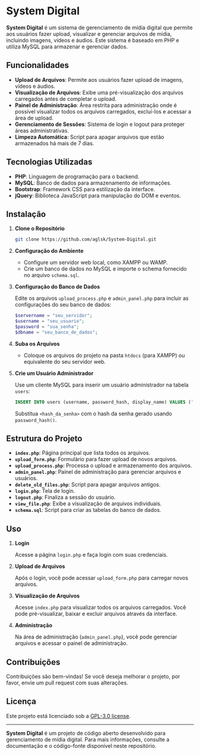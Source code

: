 # System Digital

**System Digital** é um sistema de gerenciamento de mídia digital que permite aos usuários fazer upload, visualizar e gerenciar arquivos de mídia, incluindo imagens, vídeos e áudios. Este sistema é baseado em PHP e utiliza MySQL para armazenar e gerenciar dados.

## Funcionalidades

- **Upload de Arquivos**: Permite aos usuários fazer upload de imagens, vídeos e áudios.
- **Visualização de Arquivos**: Exibe uma pré-visualização dos arquivos carregados antes de completar o upload.
- **Painel de Administração**: Área restrita para administração onde é possível visualizar todos os arquivos carregados, excluí-los e acessar a área de upload.
- **Gerenciamento de Sessões**: Sistema de login e logout para proteger áreas administrativas.
- **Limpeza Automática**: Script para apagar arquivos que estão armazenados há mais de 7 dias.

## Tecnologias Utilizadas

- **PHP**: Linguagem de programação para o backend.
- **MySQL**: Banco de dados para armazenamento de informações.
- **Bootstrap**: Framework CSS para estilização da interface.
- **jQuery**: Biblioteca JavaScript para manipulação do DOM e eventos.

## Instalação

1. **Clone o Repositório**

   ```bash
   git clone https://github.com/aglsk/System-Digital.git
   ```

2. **Configuração do Ambiente**

   - Configure um servidor web local, como XAMPP ou WAMP.
   - Crie um banco de dados no MySQL e importe o schema fornecido no arquivo `schema.sql`.

3. **Configuração do Banco de Dados**

   Edite os arquivos `upload_process.php` e `admin_panel.php` para incluir as configurações do seu banco de dados:

   ```php
   $servername = "seu_servidor";
   $username = "seu_usuario";
   $password = "sua_senha";
   $dbname = "seu_banco_de_dados";
   ```

4. **Suba os Arquivos**

   - Coloque os arquivos do projeto na pasta `htdocs` (para XAMPP) ou equivalente do seu servidor web.

5. **Crie um Usuário Administrador**

   Use um cliente MySQL para inserir um usuário administrador na tabela `users`:

   ```sql
   INSERT INTO users (username, password_hash, display_name) VALUES ('admin', '<hash_da_senha>', 'Administrador');
   ```

   Substitua `<hash_da_senha>` com o hash da senha gerado usando `password_hash()`.

## Estrutura do Projeto

- **`index.php`**: Página principal que lista todos os arquivos.
- **`upload_form.php`**: Formulário para fazer upload de novos arquivos.
- **`upload_process.php`**: Processa o upload e armazenamento dos arquivos.
- **`admin_panel.php`**: Painel de administração para gerenciar arquivos e usuários.
- **`delete_old_files.php`**: Script para apagar arquivos antigos.
- **`login.php`**: Tela de login.
- **`logout.php`**: Finaliza a sessão do usuário.
- **`view_file.php`**: Exibe a visualização de arquivos individuais.
- **`schema.sql`**: Script para criar as tabelas do banco de dados.

## Uso

1. **Login**

   Acesse a página `login.php` e faça login com suas credenciais.

2. **Upload de Arquivos**

   Após o login, você pode acessar `upload_form.php` para carregar novos arquivos.

3. **Visualização de Arquivos**

   Acesse `index.php` para visualizar todos os arquivos carregados. Você pode pré-visualizar, baixar e excluir arquivos através da interface.

4. **Administração**

   Na área de administração (`admin_panel.php`), você pode gerenciar arquivos e acessar o painel de administração.

## Contribuições

Contribuições são bem-vindas! Se você deseja melhorar o projeto, por favor, envie um pull request com suas alterações.

## Licença

Este projeto está licenciado sob a [GPL-3.0 license](LICENSE).

---

**System Digital** é um projeto de código aberto desenvolvido para gerenciamento de mídia digital. Para mais informações, consulte a documentação e o código-fonte disponível neste repositório.
